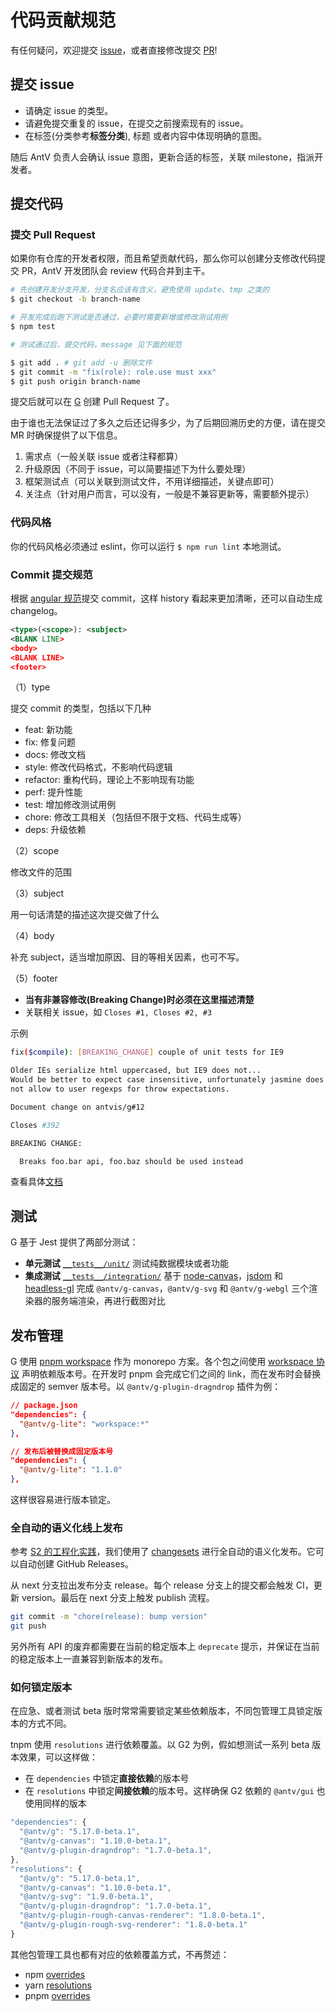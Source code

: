 # 代码贡献规范

有任何疑问，欢迎提交 [issue](https://github.com/antvis/g/issues)，或者直接修改提交 [PR](https://github.com/antvis/g/pulls)!

## 提交 issue

-   请确定 issue 的类型。
-   请避免提交重复的 issue，在提交之前搜索现有的 issue。
-   在标签(分类参考**标签分类**), 标题 或者内容中体现明确的意图。

随后 AntV 负责人会确认 issue 意图，更新合适的标签，关联 milestone，指派开发者。

## 提交代码

### 提交 Pull Request

如果你有仓库的开发者权限，而且希望贡献代码，那么你可以创建分支修改代码提交 PR，AntV 开发团队会 review 代码合并到主干。

```bash
# 先创建开发分支开发，分支名应该有含义，避免使用 update、tmp 之类的
$ git checkout -b branch-name

# 开发完成后跑下测试是否通过，必要时需要新增或修改测试用例
$ npm test

# 测试通过后，提交代码，message 见下面的规范

$ git add . # git add -u 删除文件
$ git commit -m "fix(role): role.use must xxx"
$ git push origin branch-name
```

提交后就可以在 [G](https://github.com/antvis/g/pulls) 创建 Pull Request 了。

由于谁也无法保证过了多久之后还记得多少，为了后期回溯历史的方便，请在提交 MR 时确保提供了以下信息。

1. 需求点（一般关联 issue 或者注释都算）
2. 升级原因（不同于 issue，可以简要描述下为什么要处理）
3. 框架测试点（可以关联到测试文件，不用详细描述，关键点即可）
4. 关注点（针对用户而言，可以没有，一般是不兼容更新等，需要额外提示）

### 代码风格

你的代码风格必须通过 eslint，你可以运行 `$ npm run lint` 本地测试。

### Commit 提交规范

根据 [angular 规范](https://github.com/angular/angular.js/blob/master/CONTRIBUTING.md#commit-message-format)提交 commit，这样 history 看起来更加清晰，还可以自动生成 changelog。

```xml
<type>(<scope>): <subject>
<BLANK LINE>
<body>
<BLANK LINE>
<footer>
```

（1）type

提交 commit 的类型，包括以下几种

-   feat: 新功能
-   fix: 修复问题
-   docs: 修改文档
-   style: 修改代码格式，不影响代码逻辑
-   refactor: 重构代码，理论上不影响现有功能
-   perf: 提升性能
-   test: 增加修改测试用例
-   chore: 修改工具相关（包括但不限于文档、代码生成等）
-   deps: 升级依赖

（2）scope

修改文件的范围

（3）subject

用一句话清楚的描述这次提交做了什么

（4）body

补充 subject，适当增加原因、目的等相关因素，也可不写。

（5）footer

-   **当有非兼容修改(Breaking Change)时必须在这里描述清楚**
-   关联相关 issue，如 `Closes #1, Closes #2, #3`

示例

```bash
fix($compile): [BREAKING_CHANGE] couple of unit tests for IE9

Older IEs serialize html uppercased, but IE9 does not...
Would be better to expect case insensitive, unfortunately jasmine does
not allow to user regexps for throw expectations.

Document change on antvis/g#12

Closes #392

BREAKING CHANGE:

  Breaks foo.bar api, foo.baz should be used instead
```

查看具体[文档](https://docs.google.com/document/d/1QrDFcIiPjSLDn3EL15IJygNPiHORgU1_OOAqWjiDU5Y/edit)

## 测试

G 基于 Jest 提供了两部分测试：

-   **单元测试** [`__tests__/unit/`](./__tests__/unit/) 测试纯数据模块或者功能
-   **集成测试** [`__tests__/integration/`](./__tests__/integration/) 基于 [node-canvas](https://github.com/Automattic/node-canvas)，[jsdom](https://github.com/jsdom/jsdom/) 和 [headless-gl](https://github.com/stackgl/headless-gl) 完成 `@antv/g-canvas`，`@antv/g-svg` 和 `@antv/g-webgl` 三个渲染器的服务端渲染，再进行截图对比

## 发布管理

G 使用 [pnpm workspace](https://pnpm.io/workspaces) 作为 monorepo 方案。各个包之间使用 [workspace 协议](https://pnpm.io/workspaces#workspace-protocol-workspace) 声明依赖版本号。在开发时 pnpm 会完成它们之间的 link，而在发布时会替换成固定的 semver 版本号。以 `@antv/g-plugin-dragndrop` 插件为例：

```json
// package.json
"dependencies": {
  "@antv/g-lite": "workspace:*"
},

// 发布后被替换成固定版本号
"dependencies": {
  "@antv/g-lite": "1.1.0"
},
```

这样很容易进行版本锁定。

### 全自动的语义化线上发布

参考 [S2 的工程化实践](https://www.yuque.com/antv/vo4vyz/vtowig#HuNvY)，我们使用了 [changesets](https://github.com/changesets/changesets) 进行全自动的语义化发布。它可以自动创建 GitHub Releases。

从 next 分支拉出发布分支 release。每个 release 分支上的提交都会触发 CI，更新 version。最后在 next 分支上触发 publish 流程。

```bash
git commit -m "chore(release): bump version"
git push
```

另外所有 API 的废弃都需要在当前的稳定版本上 `deprecate` 提示，并保证在当前的稳定版本上一直兼容到新版本的发布。

### 如何锁定版本

在应急、或者测试 beta 版时常常需要锁定某些依赖版本，不同包管理工具锁定版本的方式不同。

tnpm 使用 `resolutions` 进行依赖覆盖。以 G2 为例，假如想测试一系列 beta 版本效果，可以这样做：

-   在 `dependencies` 中锁定**直接依赖**的版本号
-   在 `resolutions` 中锁定**间接依赖**的版本号。这样确保 G2 依赖的 `@antv/gui` 也使用同样的版本

```js
"dependencies": {
  "@antv/g": "5.17.0-beta.1",
  "@antv/g-canvas": "1.10.0-beta.1",
  "@antv/g-plugin-dragndrop": "1.7.0-beta.1",
},
"resolutions": {
  "@antv/g": "5.17.0-beta.1",
  "@antv/g-canvas": "1.10.0-beta.1",
  "@antv/g-svg": "1.9.0-beta.1",
  "@antv/g-plugin-dragndrop": "1.7.0-beta.1",
  "@antv/g-plugin-rough-canvas-renderer": "1.8.0-beta.1",
  "@antv/g-plugin-rough-svg-renderer": "1.8.0-beta.1"
}
```

其他包管理工具也都有对应的依赖覆盖方式，不再赘述：

-   npm [overrides](https://docs.npmjs.com/cli/v8/configuring-npm/package-json#overrides)
-   yarn [resolutions](https://classic.yarnpkg.com/lang/en/docs/selective-version-resolutions/)
-   pnpm [overrides](https://pnpm.io/package_json#pnpmoverrides)
